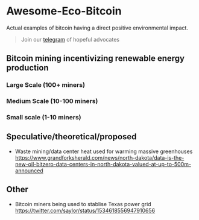 # Awesome-Eco-Bitcoin

Actual examples of bitcoin having a direct positive environmental impact.

> Join our <a href="https://t.me/bitcoinenviromentalism">telegram</a> of hopeful advocates

## Bitcoin mining incentivizing renewable energy production 

### Large Scale (100+ miners)

### Medium Scale (10-100 miners)

### Small scale (1-10 miners)

## Speculative/theoretical/proposed

* Waste mining/data center heat used for warming massive greenhouses https://www.grandforksherald.com/news/north-dakota/data-is-the-new-oil-bitzero-data-centers-in-north-dakota-valued-at-up-to-500m-announced 

## Other 

* Bitcoin miners being used to stablise Texas power grid https://twitter.com/saylor/status/1534618556947910656
